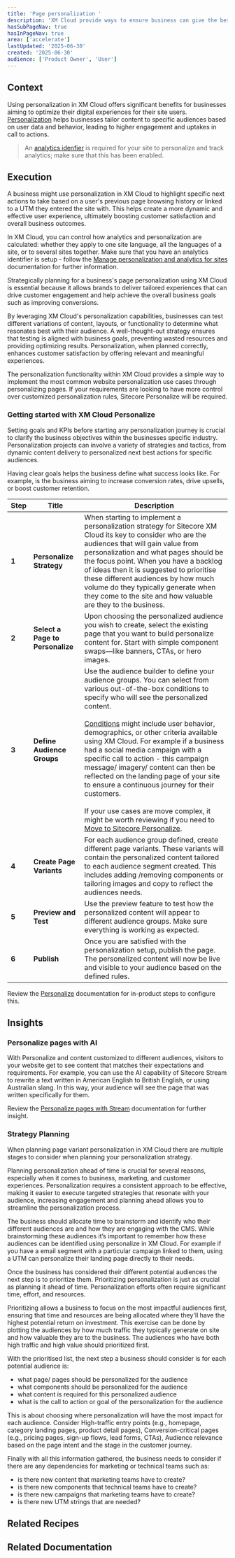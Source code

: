 ```yaml
---
title: 'Page personalization '
description: 'XM Cloud provide ways to ensure business can give the best content to visitors on their site by building personalization of pages to specific audiences. '
hasSubPageNav: true
hasInPageNav: true
area: ['accelerate']
lastUpdated: '2025-06-30'
created: '2025-06-30'
audience: ['Product Owner', 'User']
---
```


## Context
Using personalization in XM Cloud offers significant benefits for businesses aiming to optimize their digital experiences for their site users. [Personalization](https://doc.sitecore.com/xmc/en/users/xm-cloud/personalize.html) helps businesses tailor content to specific audiences based on user data and behavior, leading to higher engagement and uptakes in call to actions.

> An [analytics idenfier](https://doc.sitecore.com/xmc/en/users/xm-cloud/manage-personalization-and-analytics-for-sites.html) is required for your site to personalize and track analytics; make sure that this has been enabled.

## Execution
A business might use personalization in XM Cloud to highlight specific next actions to take based on a user's previous page browsing history or linked to a UTM they entered the site with. This helps create a more dynamic and effective user experience, ultimately boosting customer satisfaction and overall business outcomes.

In XM Cloud, you can control how analytics and personalization are calculated: whether they apply to one site language, all the languages of a site, or to several sites together. Make sure that you have an analytics identifier is setup - follow the [Manage personalization and analytics for sites](https://doc.sitecore.com/xmc/en/users/xm-cloud/manage-personalization-and-analytics-for-sites.html) documentation for further information.

Strategically planning for a business's page personalization using XM Cloud is essential because it allows brands to deliver tailored experiences that can drive customer engagement and help achieve the overall business goals such as improving conversions. 

By leveraging XM Cloud's personalization capabilities, businesses can test different variations of content, layouts, or functionality to determine what resonates best with their audience. A well-thought-out strategy ensures that testing is aligned with business goals, preventing wasted resources and providing optimizing results. Personalization, when planned correctly, enhances customer satisfaction by offering relevant and meaningful experiences.

The personalization functionality within XM Cloud provides a simple way to implement the most common website personalization use cases through personalizing pages. If your requirements are looking to have more control over customized personalization rules, Sitecore Personalize will be required. 

### Getting started with XM Cloud Personalize
Setting goals and KPIs before starting any personalization journey is crucial to clarify the business objectives within the businesses specific industry. Personalization projects can involve a variety of strategies and tactics, from dynamic content delivery to personalized next best actions for specific audiences. 

Having clear goals helps the business define what success looks like. For example, is the business aiming to increase conversion rates, drive  upsells, or boost customer retention.

| Step | Title                     | Description |
|------|---------------------------|-------------|
| **1**    | **Personalize Strategy**      | When starting to implement a personalization strategy for Sitecore XM Cloud its key to consider who are the audiences that will gain value from personalization and what pages should be the focus point. When you have a backlog of ideas then it is suggested to prioritise these different audiences by how much volume do they typically generate when they come to the site and how valuable are they to the business. |
| **2**    | **Select a Page to Personalize** | Upon choosing the personalized audience you wish to create, select the existing page that you want to build personalize content for. Start with simple component swaps—like banners, CTAs, or hero images. |
| **3**    | **Define Audience Groups**   |Use the audience builder to define your audience groups. You can select from various out-of-the-box conditions to specify who will see the personalized content. <br/>  <br/> [Conditions](https://doc.sitecore.com/xmc/en/users/xm-cloud/specifying-variables-for-conditions.html) might include user behavior, demographics, or other criteria available using XM Cloud. For example if a business had a social media campaign with a specific call to action - this campaign message/ imagery/ content can then be reflected on the landing page of your site to ensure a continuous journey for their customers. <br/><br/> If your use cases are move complex, it might be worth reviewing if you need to [Move to Sitecore Personalize](/learn/accelerate/xm-cloud/optimization/user-experience-optimization/moving-to-Sitecore-personalize). |
| **4**    |**Create Page Variants**     | For each audience group defined, create different page variants. These variants will contain the personalized content tailored to each audience segment created. This includes adding /removing components or tailoring images and copy to reflect the audiences needs.|
| **5**    | **Preview and Test**         | Use the preview feature to test how the personalized content will appear to different audience groups. Make sure everything is working as expected. |
| **6**    | **Publish**                   | Once you are satisfied with the personalization setup, publish the page. The personalized content will now be live and visible to your audience based on the defined rules. |

Review the [Personalize](https://doc.sitecore.com/xmc/en/users/xm-cloud/personalize.html) documentation for in-product steps to configure this. 

## Insights
### Personalize pages with AI
With Personalize and content customized to different audiences, visitors to your website get to see content that matches their expectations and requirements. For example, you can use the AI capability of Sitecore Stream to rewrite a text written in American English to British English, or using Australian slang. In this way, your audience will see the page that was written specifically for them.

Review the [Personalize pages with Stream](https://doc.sitecore.com/xmc/en/users/xm-cloud/personalize-pages-with-stream.html) documentation for further insight.


### Strategy Planning
When planning page variant personalization in XM Cloud there are multiple stages to consider when planning  your personalization strategy. 

Planning personalization ahead of time is crucial for several reasons, especially when it comes to business, marketing, and customer experiences. Personalization requires a consistent approach to be effective, making it easier to execute targeted strategies that resonate with your audience, increasing engagement and planning ahead allows you to streamline the personalization process. 

The business should allocate time to brainstorm and identify who their different audiences are and how they are engaging with the CMS. While brainstorming these audiences it’s important to remember how these audiences can be identified using personalize in XM Cloud. For example if you have a email segment with a particular campaign linked to them, using a UTM can personalize their landing page directly to their needs. 

Once the business has considered their different potential audiences the next step is to prioritize them. Prioritizing personalization is just as crucial as planning it ahead of time. Personalization efforts often require significant time, effort, and resources. 

Prioritizing allows a business to focus on the most impactful audiences first, ensuring that time and resources are being allocated where they'll have the highest potential return on investment. This exercise can be done by plotting the audiences by how much traffic they typically generate on site and how valuable they are to the business. The audiences who have both high traffic and high value should prioritized first.

With the prioritised list, the next step a business should consider is for each potential audience is:
- what page/ pages should be personalized for the audience
- what components should be personalized for the audience
- what content is required for this personalized audience 
- what is the call to action or goal of the personalization for the audience  

This is about choosing where personalization will have the most impact for each audience. Consider High-traffic entry points (e.g., homepage, category landing pages, product detail pages), Conversion-critical pages (e.g., pricing pages, sign-up flows, lead forms, CTAs), Audience relevance based on the page intent and the stage in the customer journey.

Finally with all this information gathered, the business needs to consider if there are any dependencies for marketing or technical teams such as: 
- is there new content that marketing teams have to create?
- is there new components that technical teams have to create?
- is there new campaigns that marketing teams have to create?
- is there new UTM strings that are needed?


## Related Recipes

<Row columns={2}>
  <Link title="Moving to Sitecore Personalize" link="/learn/accelerate/xm-cloud/optimization/user-experience-optimization/moving-to-Sitecore-personalize" />
  <Link title="Testing experiences" link="/learn/accelerate/xm-cloud/optimization/user-experience-optimization/testing-experiences" />  
</Row>

## Related Documentation

<Row columns={2}>
  <Link title="Manage personalization and analytics for sites" link="https://doc.sitecore.com/xmc/en/users/xm-cloud/manage-personalization-and-analytics-for-sites.html" />
    <Link title="Page personalization and component A/B/n testing" link="https://doc.sitecore.com/xmc/en/developers/jss/22/jss-xmc/page-personalization-and-component-a-b-n-testing.html" />
    
  <Link title="Specifying variables for conditions" link="https://doc.sitecore.com/xmc/en/users/xm-cloud/specifying-variables-for-conditions.html" />
</Row>






